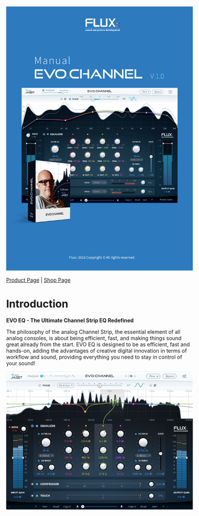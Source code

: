 ![](include/ManualEvoChannel-000.jpg)

[Product Page](https://www.flux.audio/project/evo-channel/) 
| [Shop Page](https://shop.flux.audio/en_US/products/evo-channel)

# Introduction

**EVO EQ - The Ultimate Channel Strip EQ Redefined**

The philosophy of the analog Channel Strip, the essential element of all analog consoles, is about being
efficient, fast, and making things sound great already from the start. EVO EQ is designed to be as efficient,
fast and hands-on, adding the advantages of creative digital innovation in terms of workflow and sound,
providing everything you need to stay in control of your sound!

![](include/ManualEvoChannel-003.jpg)